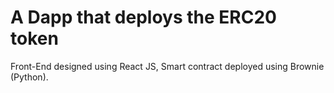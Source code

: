 # A Dapp that deploys the ERC20 token 

Front-End designed using React JS, Smart contract deployed using Brownie (Python). 



